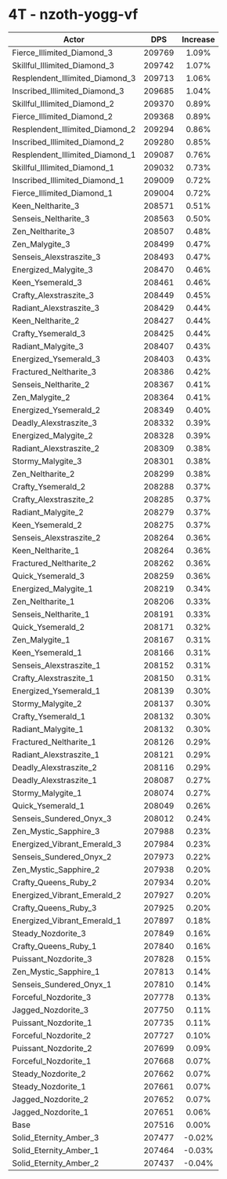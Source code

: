 # 4T - nzoth-yogg-vf
| Actor | DPS | Increase |
|---|:---:|:---:|
|Fierce_Illimited_Diamond_3|209769|1.09%|
|Skillful_Illimited_Diamond_3|209742|1.07%|
|Resplendent_Illimited_Diamond_3|209713|1.06%|
|Inscribed_Illimited_Diamond_3|209685|1.04%|
|Skillful_Illimited_Diamond_2|209370|0.89%|
|Fierce_Illimited_Diamond_2|209368|0.89%|
|Resplendent_Illimited_Diamond_2|209294|0.86%|
|Inscribed_Illimited_Diamond_2|209280|0.85%|
|Resplendent_Illimited_Diamond_1|209087|0.76%|
|Skillful_Illimited_Diamond_1|209032|0.73%|
|Inscribed_Illimited_Diamond_1|209009|0.72%|
|Fierce_Illimited_Diamond_1|209004|0.72%|
|Keen_Neltharite_3|208571|0.51%|
|Senseis_Neltharite_3|208563|0.50%|
|Zen_Neltharite_3|208507|0.48%|
|Zen_Malygite_3|208499|0.47%|
|Senseis_Alexstraszite_3|208493|0.47%|
|Energized_Malygite_3|208470|0.46%|
|Keen_Ysemerald_3|208461|0.46%|
|Crafty_Alexstraszite_3|208449|0.45%|
|Radiant_Alexstraszite_3|208429|0.44%|
|Keen_Neltharite_2|208427|0.44%|
|Crafty_Ysemerald_3|208425|0.44%|
|Radiant_Malygite_3|208407|0.43%|
|Energized_Ysemerald_3|208403|0.43%|
|Fractured_Neltharite_3|208386|0.42%|
|Senseis_Neltharite_2|208367|0.41%|
|Zen_Malygite_2|208364|0.41%|
|Energized_Ysemerald_2|208349|0.40%|
|Deadly_Alexstraszite_3|208332|0.39%|
|Energized_Malygite_2|208328|0.39%|
|Radiant_Alexstraszite_2|208309|0.38%|
|Stormy_Malygite_3|208301|0.38%|
|Zen_Neltharite_2|208299|0.38%|
|Crafty_Ysemerald_2|208288|0.37%|
|Crafty_Alexstraszite_2|208285|0.37%|
|Radiant_Malygite_2|208279|0.37%|
|Keen_Ysemerald_2|208275|0.37%|
|Senseis_Alexstraszite_2|208264|0.36%|
|Keen_Neltharite_1|208264|0.36%|
|Fractured_Neltharite_2|208262|0.36%|
|Quick_Ysemerald_3|208259|0.36%|
|Energized_Malygite_1|208219|0.34%|
|Zen_Neltharite_1|208206|0.33%|
|Senseis_Neltharite_1|208191|0.33%|
|Quick_Ysemerald_2|208171|0.32%|
|Zen_Malygite_1|208167|0.31%|
|Keen_Ysemerald_1|208166|0.31%|
|Senseis_Alexstraszite_1|208152|0.31%|
|Crafty_Alexstraszite_1|208150|0.31%|
|Energized_Ysemerald_1|208139|0.30%|
|Stormy_Malygite_2|208137|0.30%|
|Crafty_Ysemerald_1|208132|0.30%|
|Radiant_Malygite_1|208132|0.30%|
|Fractured_Neltharite_1|208126|0.29%|
|Radiant_Alexstraszite_1|208121|0.29%|
|Deadly_Alexstraszite_2|208116|0.29%|
|Deadly_Alexstraszite_1|208087|0.27%|
|Stormy_Malygite_1|208074|0.27%|
|Quick_Ysemerald_1|208049|0.26%|
|Senseis_Sundered_Onyx_3|208012|0.24%|
|Zen_Mystic_Sapphire_3|207988|0.23%|
|Energized_Vibrant_Emerald_3|207984|0.23%|
|Senseis_Sundered_Onyx_2|207973|0.22%|
|Zen_Mystic_Sapphire_2|207938|0.20%|
|Crafty_Queens_Ruby_2|207934|0.20%|
|Energized_Vibrant_Emerald_2|207927|0.20%|
|Crafty_Queens_Ruby_3|207925|0.20%|
|Energized_Vibrant_Emerald_1|207897|0.18%|
|Steady_Nozdorite_3|207849|0.16%|
|Crafty_Queens_Ruby_1|207840|0.16%|
|Puissant_Nozdorite_3|207828|0.15%|
|Zen_Mystic_Sapphire_1|207813|0.14%|
|Senseis_Sundered_Onyx_1|207810|0.14%|
|Forceful_Nozdorite_3|207778|0.13%|
|Jagged_Nozdorite_3|207750|0.11%|
|Puissant_Nozdorite_1|207735|0.11%|
|Forceful_Nozdorite_2|207727|0.10%|
|Puissant_Nozdorite_2|207699|0.09%|
|Forceful_Nozdorite_1|207668|0.07%|
|Steady_Nozdorite_2|207662|0.07%|
|Steady_Nozdorite_1|207661|0.07%|
|Jagged_Nozdorite_2|207652|0.07%|
|Jagged_Nozdorite_1|207651|0.06%|
|Base|207516|0.00%|
|Solid_Eternity_Amber_3|207477|-0.02%|
|Solid_Eternity_Amber_1|207464|-0.03%|
|Solid_Eternity_Amber_2|207437|-0.04%|
